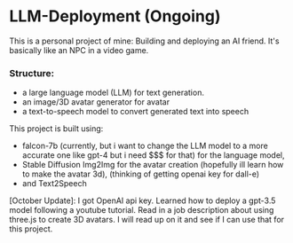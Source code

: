 # LLM-Deployment (Ongoing)
This is a personal project of mine: Building and deploying an AI friend. It's basically like an NPC in a video game.
### Structure:
  - a large language model (LLM) for text generation.
  - an image/3D avatar generator for avatar
  - a text-to-speech model to convert generated text into speech

This project is built using:

  - falcon-7b (currently, but i want to change the LLM model to a more accurate one like gpt-4 but i need $$$ for that) for the language model, 
  - Stable Diffusion Img2Img for the avatar creation (hopefully ill learn how to make the avatar 3d), (thinking of getting openai key for dall-e)
  - and Text2Speech

[October Update]:
I got OpenAI api key. Learned how to deploy a gpt-3.5 model following a youtube tutorial. Read in a job description about using three.js to create 3D avatars. I will read up on it and see if I can use that for this project.
